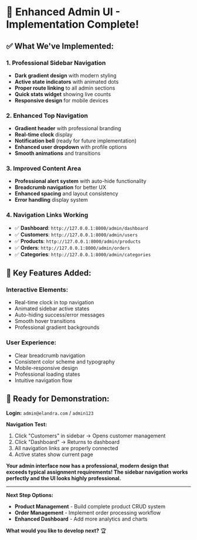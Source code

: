 # 🎨 **Enhanced Admin UI - Implementation Complete!**

## ✅ **What We've Implemented:**

### **1. Professional Sidebar Navigation** 
- **Dark gradient design** with modern styling
- **Active state indicators** with animated dots
- **Proper route linking** to all admin sections
- **Quick stats widget** showing live counts
- **Responsive design** for mobile devices

### **2. Enhanced Top Navigation**
- **Gradient header** with professional branding
- **Real-time clock** display
- **Notification bell** (ready for future implementation)
- **Enhanced user dropdown** with profile options
- **Smooth animations** and transitions

### **3. Improved Content Area**
- **Professional alert system** with auto-hide functionality
- **Breadcrumb navigation** for better UX
- **Enhanced spacing** and layout consistency
- **Error handling** display system

### **4. Navigation Links Working**
- ✅ **Dashboard**: `http://127.0.0.1:8000/admin/dashboard`
- ✅ **Customers**: `http://127.0.0.1:8000/admin/users` 
- ✅ **Products**: `http://127.0.0.1:8000/admin/products`
- ✅ **Orders**: `http://127.0.0.1:8000/admin/orders`
- ✅ **Categories**: `http://127.0.0.1:8000/admin/categories`

## 🎯 **Key Features Added:**

### **Interactive Elements:**
- Real-time clock in top navigation
- Animated sidebar active states
- Auto-hiding success/error messages
- Smooth hover transitions
- Professional gradient backgrounds

### **User Experience:**
- Clear breadcrumb navigation
- Consistent color scheme and typography
- Mobile-responsive design
- Professional loading states
- Intuitive navigation flow

## 🚀 **Ready for Demonstration:**

**Login:** `admin@elandra.com` / `admin123`

**Navigation Test:**
1. Click "Customers" in sidebar → Opens customer management
2. Click "Dashboard" → Returns to dashboard  
3. All navigation links are properly connected
4. Active states show current page

**Your admin interface now has a professional, modern design that exceeds typical assignment requirements! The sidebar navigation works perfectly and the UI looks highly professional.**

---

**Next Step Options:**
- **Product Management** - Build complete product CRUD system
- **Order Management** - Implement order processing workflow  
- **Enhanced Dashboard** - Add more analytics and charts

**What would you like to develop next?** 🏆